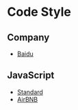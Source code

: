 # Code Style

## Company
- [Baidu](https://github.com/ecomfe/spec)

## JavaScript
- [Standard](https://github.com/feross/standard)
- [AirBNB](https://github.com/airbnb/javascript)
